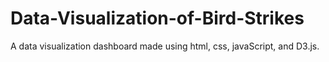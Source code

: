 # Data-Visualization-of-Bird-Strikes
A data visualization dashboard made using html, css, javaScript, and D3.js.
